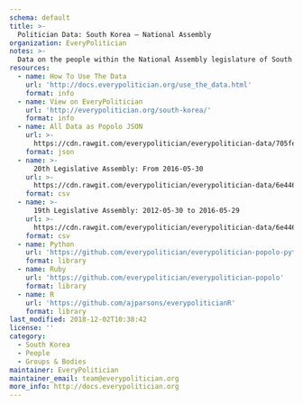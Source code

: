 ```yaml
---
schema: default
title: >-
  Politician Data: South Korea — National Assembly
organization: EveryPolitician
notes: >-
  Data on the people within the National Assembly legislature of South Korea.
resources:
  - name: How To Use The Data
    url: 'http://docs.everypolitician.org/use_the_data.html'
    format: info
  - name: View on EveryPolitician
    url: 'http://everypolitician.org/south-korea/'
    format: info
  - name: All Data as Popolo JSON
    url: >-
      https://cdn.rawgit.com/everypolitician/everypolitician-data/705fe7df93429fe90c3a4e4ef73f230649a892dc/data/South_Korea/National_Assembly/ep-popolo-v1.0.json
    format: json
  - name: >-
      20th Legislative Assembly: From 2016-05-30
    url: >-
      https://cdn.rawgit.com/everypolitician/everypolitician-data/6e4467efa11cd6df79f091eacf1bf3c2582513e4/data/South_Korea/National_Assembly/term-20.csv
    format: csv
  - name: >-
      19th Legislative Assembly: 2012-05-30 to 2016-05-29
    url: >-
      https://cdn.rawgit.com/everypolitician/everypolitician-data/6e4467efa11cd6df79f091eacf1bf3c2582513e4/data/South_Korea/National_Assembly/term-19.csv
    format: csv
  - name: Python
    url: 'https://github.com/everypolitician/everypolitician-popolo-python'
    format: library
  - name: Ruby
    url: 'https://github.com/everypolitician/everypolitician-popolo'
    format: library
  - name: R
    url: 'https://github.com/ajparsons/everypoliticianR'
    format: library
last_modified: 2018-12-02T10:38:42
license: ''
category:
  - South Korea
  - People
  - Groups & Bodies
maintainer: EveryPolitician
maintainer_email: team@everypolitician.org
more_info: http://docs.everypolitician.org
---
```

